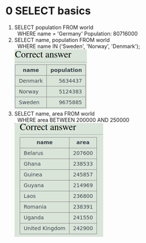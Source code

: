 # 0 SELECT basics  

1. SELECT population FROM world  
      WHERE name = 'Germany' 
    Population: 80716000  
2. SELECT name, population FROM world  
      WHERE name IN ('Sweden', 'Norway', 'Denmark');  
    <img src="../Pictures/Lesson2/sqlZoo0-2.png">  
3. SELECT name, area FROM world  
      WHERE area BETWEEN 200000 AND 250000  
    <img src="../Pictures/Lesson2/sqlZoo0-3.png">